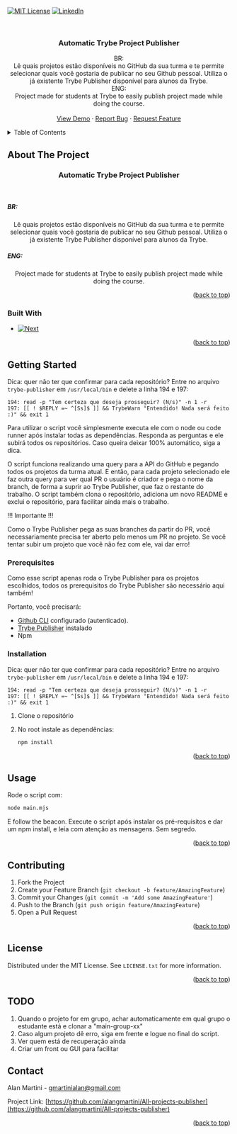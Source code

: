 <a name="readme-top"></a>

[![MIT License][license-shield]][license-url]
[![LinkedIn][linkedin-shield]][linkedin-url]



<!-- PROJECT LOGO -->
<br />
<div align="center">

<h3 align="center">Automatic Trybe Project Publisher</h3>

  <p align="center">
    BR:
    <br />
      Lê quais projetos estão disponíveis no GitHub da sua turma
      e te permite selecionar quais você gostaria de publicar no seu Github pessoal.
      Utiliza o já existente Trybe Publisher disponível para alunos da Trybe.
    <br />
    ENG:
    <br />
        Project made for students at Trybe to easily publish project made while doing the course.
    <br />
    <br />
    <a href="https://github.com/alangmartini/All-projects-publisher">View Demo</a>
    ·
    <a href="https://github.com/alangmartini/All-projects-publisher/issues">Report Bug</a>
    ·
    <a href="https://github.com/alangmartini/All-projects-publisher/issues">Request Feature</a>
  </p>
</div>



<!-- TABLE OF CONTENTS -->
<details>
  <summary>Table of Contents</summary>
  <ol>
    <li>
      <a href="#about-the-project">About The Project</a>
      <ul>
        <li><a href="#built-with">Built With</a></li>
      </ul>
    </li>
    <li>
      <a href="#getting-started">Getting Started</a>
      <ul>
        <li><a href="#prerequisites">Prerequisites</a></li>
        <li><a href="#installation">Installation</a></li>
      </ul>
    </li>
    <li><a href="#usage">Usage</a></li>
    <li><a href="#license">License</a></li>
    <li><a href="#contact">Contact</a></li>
  </ol>
</details>



<!-- ABOUT THE PROJECT -->
## About The Project
<h3 align="center">Automatic Trybe Project Publisher</h3>
    <br />
<div align="center">
    <h5 align="left">BR:</h5>
      Lê quais projetos estão disponíveis no GitHub da sua turma
      e te permite selecionar quais você gostaria de publicar no seu Github pessoal.
      Utiliza o já existente Trybe Publisher disponível para alunos da Trybe.
    <h5 align="left">ENG:</h5>
        Project made for students at Trybe to easily publish project made while doing the course.
</div>
<p align="right">(<a href="#readme-top">back to top</a>)</p>



### Built With

* [![Next][Next.js]][Next-url]

<p align="right">(<a href="#readme-top">back to top</a>)</p>

<!-- GETTING STARTED -->
## Getting Started
Dica: quer não ter que confirmar para cada repositório? Entre no arquivo
```trybe-publisher``` em ```/usr/local/bin``` e delete a linha 194 e 197:

```
194: read -p "Tem certeza que deseja prosseguir? (N/s)" -n 1 -r
197: [[ ! $REPLY =~ ^[Ss]$ ]] && TrybeWarn "Entendido! Nada será feito :)" && exit 1
```

Para utilizar o script você simplesmente executa ele com o node ou code runner após instalar todas as dependências. Responda as perguntas e ele subirá todos os repositórios. Caso queira deixar
100% automático, siga a dica.

O script funciona realizando uma query para a API do GitHub
e pegando todos os projetos da turma atual. E então, para cada
projeto selecionado ele faz outra query para ver qual PR o usuário é criador e pega o nome da branch, de forma a suprir ao Trybe Publisher, que faz o restante do trabalho. O script também clona o repositório, adiciona um novo README e exclui o repositório, para facilitar ainda mais o trabalho.


!!! Importante !!!

Como o Trybe Publisher pega as suas branches da partir do PR, você necessariamente precisa ter aberto pelo menos um PR no projeto. Se você tentar subir um projeto que você não fez com ele, vai dar erro!

### Prerequisites
Como esse script apenas roda o Trybe Publisher para os projetos escolhidos, todos os prerequisitos do Trybe Publisher são 
necessário aqui também!

Portanto, você precisará:

* [Github CLI](https://cli.github.com/manual/) configurado (autenticado).
* [Trybe Publisher](https://github.com/tryber/student-repo-publisher) instalado
* Npm

### Installation
Dica: quer não ter que confirmar para cada repositório? Entre no arquivo
```trybe-publisher``` em ```/usr/local/bin``` e delete a linha 194 e 197:

```
194: read -p "Tem certeza que deseja prosseguir? (N/s)" -n 1 -r
197: [[ ! $REPLY =~ ^[Ss]$ ]] && TrybeWarn "Entendido! Nada será feito :)" && exit 1
```

1. Clone o repositório
2. No root instale as dependências:

   ```sh
   npm install
   ```

<p align="right">(<a href="#readme-top">back to top</a>)</p>

<!-- USAGE EXAMPLES -->
## Usage

Rode o script com:
```sh
node main.mjs
```

E follow the beacon. Execute o script após instalar os pré-requisitos
e dar um npm install, e leia com atenção as mensagens. Sem segredo.

<p align="right">(<a href="#readme-top">back to top</a>)</p>

<!-- CONTRIBUTING -->
## Contributing

1. Fork the Project
2. Create your Feature Branch (`git checkout -b feature/AmazingFeature`)
3. Commit your Changes (`git commit -m 'Add some AmazingFeature'`)
4. Push to the Branch (`git push origin feature/AmazingFeature`)
5. Open a Pull Request

<p align="right">(<a href="#readme-top">back to top</a>)</p>

<!-- LICENSE -->
## License

Distributed under the MIT License. See `LICENSE.txt` for more information.

<p align="right">(<a href="#readme-top">back to top</a>)</p>

<!-- TODO -->
## TODO

1. Quando o projeto for em grupo, achar automaticamente em qual grupo o estudante está e clonar a "main-group-xx"
2. Caso algum projeto dê erro, siga em frente e logue no final do script.
3. Ver quem está de recuperação ainda
4. Criar um front ou GUI para facilitar
<!-- CONTACT -->
## Contact

Alan Martini - gmartinialan@gmail.com

Project Link: [https://github.com/alangmartini/All-projects-publisher](https://github.com/alangmartini/All-projects-publisher)

<p align="right">(<a href="#readme-top">back to top</a>)</p>

<!-- MARKDOWN LINKS & IMAGES -->
<!-- https://www.markdownguide.org/basic-syntax/#reference-style-links -->
[contributors-shield]: https://img.shields.io/github/contributors/alangmartini/All-projects-publisher.svg?style=for-the-badge
[contributors-url]: https://github.com/alangmartini/All-projects-publisher/graphs/contributors
[forks-shield]: https://img.shields.io/github/forks/alangmartini/All-projects-publisher.svg?style=for-the-badge
[forks-url]: https://github.com/alangmartini/All-projects-publisher/network/members
[stars-shield]: https://img.shields.io/github/stars/alangmartini/All-projects-publisher.svg?style=for-the-badge
[stars-url]: https://github.com/alangmartini/All-projects-publisher/stargazers
[issues-shield]: https://img.shields.io/github/issues/alangmartini/All-projects-publisher.svg?style=for-the-badge
[issues-url]: https://github.com/alangmartini/All-projects-publisher/issues
[license-shield]: https://img.shields.io/github/license/alangmartini/All-projects-publisher.svg?style=for-the-badge
[license-url]: https://github.com/alangmartini/All-projects-publisher/blob/master/LICENSE
[linkedin-shield]: https://img.shields.io/badge/-LinkedIn-black.svg?style=for-the-badge&logo=linkedin&colorB=555
[linkedin-url]: https://linkedin.com/in/alangmartini
[product-screenshot]: images/screenshot.png
[Next.js]: https://img.shields.io/badge/Javascript-35495E?style=for-the-badge&logo=js&logoColor=4FC08D
[Next-url]: https://www.javascript.com/
[React.js]: https://img.shields.io/badge/React-20232A?style=for-the-badge&logo=react&logoColor=61DAFB
[React-url]: https://reactjs.org/
[Vue.js]: https://img.shields.io/badge/Javascript-35495E?style=for-the-badge&logo=js&logoColor=4FC08D
[Vue-url]: https://vuejs.org/
[Angular.io]: https://img.shields.io/badge/Angular-DD0031?style=for-the-badge&logo=angular&logoColor=white
[Angular-url]: https://angular.io/
[Svelte.dev]: https://img.shields.io/badge/Svelte-4A4A55?style=for-the-badge&logo=svelte&logoColor=FF3E00
[Svelte-url]: https://svelte.dev/
[Laravel.com]: https://img.shields.io/badge/Laravel-FF2D20?style=for-the-badge&logo=laravel&logoColor=white
[Laravel-url]: https://laravel.com
[Bootstrap.com]: https://img.shields.io/badge/Bootstrap-563D7C?style=for-the-badge&logo=bootstrap&logoColor=white
[Bootstrap-url]: https://getbootstrap.com
[JQuery.com]: https://img.shields.io/badge/jQuery-0769AD?style=for-the-badge&logo=jquery&logoColor=white
[JQuery-url]: https://jquery.com 

